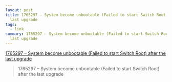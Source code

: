 ```yaml
---
layout: post
title: 1765297 – System become unbootable (Failed to start Switch Root) after the
  last upgrade
tags:
  - link
summary: 1765297 – System become unbootable (Failed to start Switch Root) after the
  last upgrade
---
```


[1765297 – System become unbootable (Failed to start Switch Root) after the last upgrade](https://bugzilla.redhat.com/show_bug.cgi?id=1765297#c34)

<blockquote><p>
1765297 – System become unbootable (Failed to start Switch Root) after the last upgrade
</p></blockquote>
